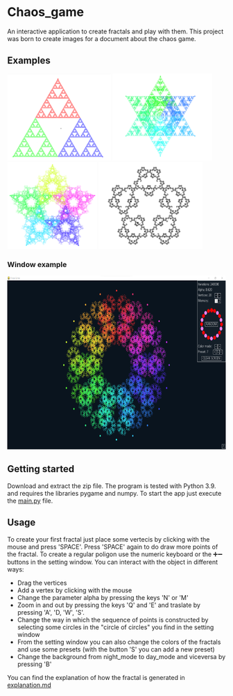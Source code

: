 # Chaos_game
An interactive application to create fractals and play with them.
This project was born to create images for a document about the chaos game.

## Examples
<img src="/images/sierp_white.png" height="200"></img>
<img src="/images/6_Biter_white.png" height="200"></img>
<img src="/images/5H2BigIter.png" height="200"></img>
<img src="/images/5black&white.png" height="200">


### Window example
<img src="/images/window_example.png" height="400">

## Getting started
Download and extract the zip file.
The program is  tested with Python 3.9. and requires the libraries pygame and numpy.
To start the app just execute the [main.py](https://github.com/daviBera/Chaos_game/blob/main/main.py) file.

## Usage
To create your first fractal just place some vertecis by clicking with the mouse and press 'SPACE'. Press 'SPACE' again to do draw more points of the fractal.
To create a regular poligon use the numeric keyboard or the ➕➖ buttons in the setting window.
You can interact with the object in different ways:
- Drag the vertices
- Add a vertex by clicking with the mouse
- Change the parameter alpha by pressing the keys 'N' or 'M'
- Zoom in and out by pressing the keys 'Q' and 'E' and traslate by pressing 'A', 'D, 'W', 'S'.
- Change the way in which the sequence of points is constructed by selecting some circles in the "circle of circles" you find in the setting window
- From the setting window you can also change the colors of the fractals and use some presets (with the button 'S' you can add a new preset)
- Change the background from night_mode to day_mode and viceversa by pressing 'B'

You can find the explanation of how the fractal is generated in [explanation.md](https://github.com/daviBera/Chaos_game/blob/main/expalnation.md)

